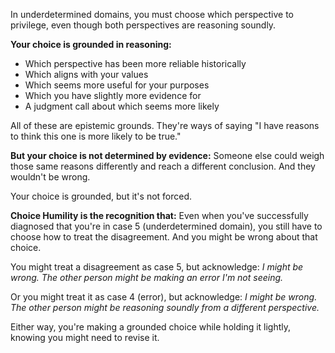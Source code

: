 In underdetermined domains, you must choose which perspective to privilege, even though both perspectives are reasoning soundly.

**Your choice is grounded in reasoning:**
- Which perspective has been more reliable historically
- Which aligns with your values
- Which seems more useful for your purposes
- Which you have slightly more evidence for
- A judgment call about which seems more likely

All of these are epistemic grounds. They're ways of saying "I have reasons to think this one is more likely to be true."

**But your choice is not determined by evidence:**
Someone else could weigh those same reasons differently and reach a different conclusion. And they wouldn't be wrong.

Your choice is grounded, but it's not forced.

**Choice Humility is the recognition that:**
Even when you've successfully diagnosed that you're in case 5 (underdetermined domain), you still have to choose how to treat the disagreement. And you might be wrong about that choice.

You might treat a disagreement as case 5, but acknowledge: *I might be wrong. The other person might be making an error I'm not seeing.*

Or you might treat it as case 4 (error), but acknowledge: *I might be wrong. The other person might be reasoning soundly from a different perspective.*

Either way, you're making a grounded choice while holding it lightly, knowing you might need to revise it.